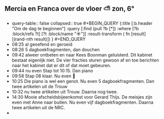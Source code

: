 ## Mercia en Franca over de vloer ⛅ zon, 6°
- query-table:: false
  collapsed:: true
  #+BEGIN_QUERY 
  {:title [:b.header "Om de dag te beginnen"]
   :query [:find (pull ?b [*])
     :where 
       [?b :block/refs ?t]
       [?t :block/name "☀️"]]
   :result-transform ( fn [result] [(rand-nth result)])
  }
  #+END_QUERY
- 08:25 al geoefend en geroeid
- 08:26 5 dagboekfragmenten, dan douchen
- 09:42 alweer ontbeten en naar Kees Boonman geluisterd. Dit kabinet bestaat eigenlijk niet. De vier fracties sturen gewoon af en toe berichten naar het kabinet dat er dit of dat moet gebeuren.
- 09:44 nu even Stap tot 10:15. Dan piano
- 09:58 Stap 08 klaar. Nu even 🎹
- 10:25 Die piano is wel een genot. Nu even 5 dagboekfragmenten. Dan twee artikelen uit de Trouw
- 10:32 nu twee artikelen uit Trouw. Daarna nog twee.
- 14:30 Mooie afscheidsbijeenkomst voor Gerard Thijs. De meisjes zijn even met Anne naar buiten. Nu even vijf dagboekfragmenten. Daarna twee artikelen uit de NRC.
-